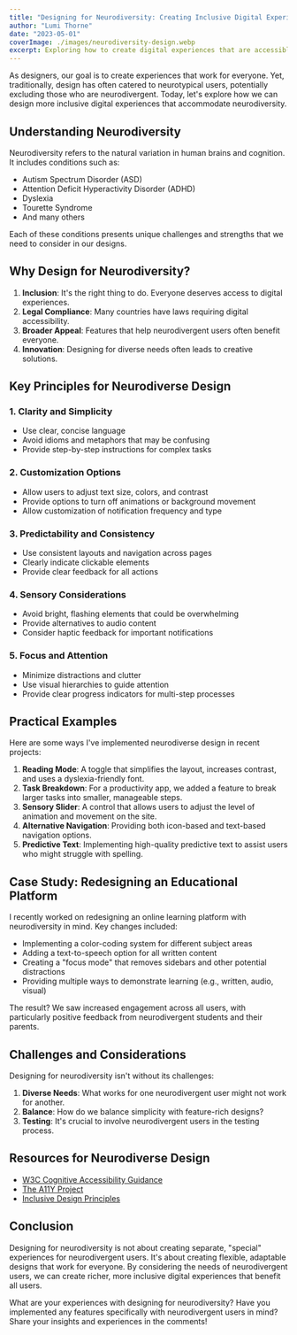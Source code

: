 ```yaml
---
title: "Designing for Neurodiversity: Creating Inclusive Digital Experiences"
author: "Lumi Thorne"
date: "2023-05-01"
coverImage: ./images/neurodiversity-design.webp
excerpt: Exploring how to create digital experiences that are accessible and enjoyable for neurodivergent users.
---
```


As designers, our goal is to create experiences that work for everyone. Yet, traditionally, design has often catered to neurotypical users, potentially excluding those who are neurodivergent. Today, let's explore how we can design more inclusive digital experiences that accommodate neurodiversity.

## Understanding Neurodiversity

Neurodiversity refers to the natural variation in human brains and cognition. It includes conditions such as:

- Autism Spectrum Disorder (ASD)
- Attention Deficit Hyperactivity Disorder (ADHD)
- Dyslexia
- Tourette Syndrome
- And many others

Each of these conditions presents unique challenges and strengths that we need to consider in our designs.

## Why Design for Neurodiversity?

1. **Inclusion**: It's the right thing to do. Everyone deserves access to digital experiences.
2. **Legal Compliance**: Many countries have laws requiring digital accessibility.
3. **Broader Appeal**: Features that help neurodivergent users often benefit everyone.
4. **Innovation**: Designing for diverse needs often leads to creative solutions.

## Key Principles for Neurodiverse Design

### 1. Clarity and Simplicity

- Use clear, concise language
- Avoid idioms and metaphors that may be confusing
- Provide step-by-step instructions for complex tasks

### 2. Customization Options

- Allow users to adjust text size, colors, and contrast
- Provide options to turn off animations or background movement
- Allow customization of notification frequency and type

### 3. Predictability and Consistency

- Use consistent layouts and navigation across pages
- Clearly indicate clickable elements
- Provide clear feedback for all actions

### 4. Sensory Considerations

- Avoid bright, flashing elements that could be overwhelming
- Provide alternatives to audio content
- Consider haptic feedback for important notifications

### 5. Focus and Attention

- Minimize distractions and clutter
- Use visual hierarchies to guide attention
- Provide clear progress indicators for multi-step processes

## Practical Examples

Here are some ways I've implemented neurodiverse design in recent projects:

1. **Reading Mode**: A toggle that simplifies the layout, increases contrast, and uses a dyslexia-friendly font.
2. **Task Breakdown**: For a productivity app, we added a feature to break larger tasks into smaller, manageable steps.
3. **Sensory Slider**: A control that allows users to adjust the level of animation and movement on the site.
4. **Alternative Navigation**: Providing both icon-based and text-based navigation options.
5. **Predictive Text**: Implementing high-quality predictive text to assist users who might struggle with spelling.

## Case Study: Redesigning an Educational Platform

I recently worked on redesigning an online learning platform with neurodiversity in mind. Key changes included:

- Implementing a color-coding system for different subject areas
- Adding a text-to-speech option for all written content
- Creating a "focus mode" that removes sidebars and other potential distractions
- Providing multiple ways to demonstrate learning (e.g., written, audio, visual)

The result? We saw increased engagement across all users, with particularly positive feedback from neurodivergent students and their parents.

## Challenges and Considerations

Designing for neurodiversity isn't without its challenges:

1. **Diverse Needs**: What works for one neurodivergent user might not work for another.
2. **Balance**: How do we balance simplicity with feature-rich designs?
3. **Testing**: It's crucial to involve neurodivergent users in the testing process.

## Resources for Neurodiverse Design

- [W3C Cognitive Accessibility Guidance](https://www.w3.org/TR/coga-usable/)
- [The A11Y Project](https://www.a11yproject.com/)
- [Inclusive Design Principles](https://inclusivedesignprinciples.org/)

## Conclusion

Designing for neurodiversity is not about creating separate, "special" experiences for neurodivergent users. It's about creating flexible, adaptable designs that work for everyone. By considering the needs of neurodivergent users, we can create richer, more inclusive digital experiences that benefit all users.

What are your experiences with designing for neurodiversity? Have you implemented any features specifically with neurodivergent users in mind? Share your insights and experiences in the comments!
